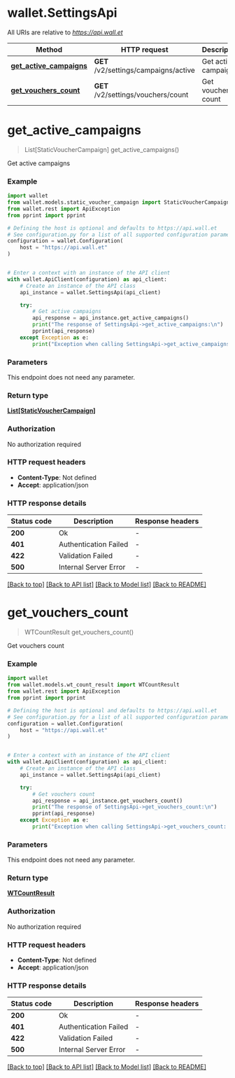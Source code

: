 # wallet.SettingsApi

All URIs are relative to *https://api.wall.et*

Method | HTTP request | Description
------------- | ------------- | -------------
[**get_active_campaigns**](SettingsApi.md#get_active_campaigns) | **GET** /v2/settings/campaigns/active | Get active campaigns
[**get_vouchers_count**](SettingsApi.md#get_vouchers_count) | **GET** /v2/settings/vouchers/count | Get vouchers count


# **get_active_campaigns**
> List[StaticVoucherCampaign] get_active_campaigns()

Get active campaigns

### Example


```python
import wallet
from wallet.models.static_voucher_campaign import StaticVoucherCampaign
from wallet.rest import ApiException
from pprint import pprint

# Defining the host is optional and defaults to https://api.wall.et
# See configuration.py for a list of all supported configuration parameters.
configuration = wallet.Configuration(
    host = "https://api.wall.et"
)


# Enter a context with an instance of the API client
with wallet.ApiClient(configuration) as api_client:
    # Create an instance of the API class
    api_instance = wallet.SettingsApi(api_client)

    try:
        # Get active campaigns
        api_response = api_instance.get_active_campaigns()
        print("The response of SettingsApi->get_active_campaigns:\n")
        pprint(api_response)
    except Exception as e:
        print("Exception when calling SettingsApi->get_active_campaigns: %s\n" % e)
```



### Parameters

This endpoint does not need any parameter.

### Return type

[**List[StaticVoucherCampaign]**](StaticVoucherCampaign.md)

### Authorization

No authorization required

### HTTP request headers

 - **Content-Type**: Not defined
 - **Accept**: application/json

### HTTP response details

| Status code | Description | Response headers |
|-------------|-------------|------------------|
**200** | Ok |  -  |
**401** | Authentication Failed |  -  |
**422** | Validation Failed |  -  |
**500** | Internal Server Error |  -  |

[[Back to top]](#) [[Back to API list]](../README.md#documentation-for-api-endpoints) [[Back to Model list]](../README.md#documentation-for-models) [[Back to README]](../README.md)

# **get_vouchers_count**
> WTCountResult get_vouchers_count()

Get vouchers count

### Example


```python
import wallet
from wallet.models.wt_count_result import WTCountResult
from wallet.rest import ApiException
from pprint import pprint

# Defining the host is optional and defaults to https://api.wall.et
# See configuration.py for a list of all supported configuration parameters.
configuration = wallet.Configuration(
    host = "https://api.wall.et"
)


# Enter a context with an instance of the API client
with wallet.ApiClient(configuration) as api_client:
    # Create an instance of the API class
    api_instance = wallet.SettingsApi(api_client)

    try:
        # Get vouchers count
        api_response = api_instance.get_vouchers_count()
        print("The response of SettingsApi->get_vouchers_count:\n")
        pprint(api_response)
    except Exception as e:
        print("Exception when calling SettingsApi->get_vouchers_count: %s\n" % e)
```



### Parameters

This endpoint does not need any parameter.

### Return type

[**WTCountResult**](WTCountResult.md)

### Authorization

No authorization required

### HTTP request headers

 - **Content-Type**: Not defined
 - **Accept**: application/json

### HTTP response details

| Status code | Description | Response headers |
|-------------|-------------|------------------|
**200** | Ok |  -  |
**401** | Authentication Failed |  -  |
**422** | Validation Failed |  -  |
**500** | Internal Server Error |  -  |

[[Back to top]](#) [[Back to API list]](../README.md#documentation-for-api-endpoints) [[Back to Model list]](../README.md#documentation-for-models) [[Back to README]](../README.md)

